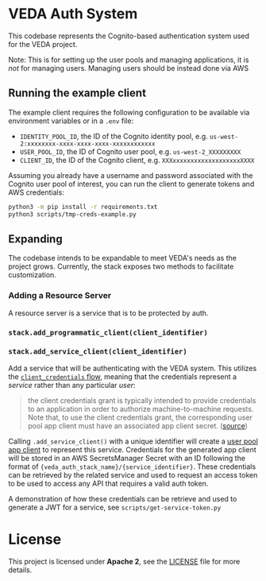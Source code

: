 # VEDA Auth System

This codebase represents the Cognito-based authentication system used for the VEDA project.

Note: This is for setting up the user pools and managing applications, it is _not_ for managing users. Managing users should be instead done via AWS

## Running the example client

The example client requires the following configuration to be available via environment variables or in a `.env` file:

- `IDENTITY_POOL_ID`, the ID of the Cognito identity pool, e.g. `us-west-2:xxxxxxxx-xxxx-xxxx-xxxx-xxxxxxxxxxxx`
- `USER_POOL_ID`, the ID of Cognito user pool, e.g. `us-west-2_XXXXXXXXX`
- `CLIENT_ID`, the ID of the Cognito client, e.g. `XXXxxxxxxxxxxxxxxxxxxxXXXX`

Assuming you already have a username and password associated with the Cognito user pool of interest, you can run the client to generate tokens and AWS credentials:

```bash
python3 -m pip install -r requirements.txt
python3 scripts/tmp-creds-example.py
```

## Expanding

The codebase intends to be expandable to meet VEDA's needs as the project grows. Currently, the stack exposes two methods to facilitate customization.

### Adding a Resource Server

A resource server is a service that is to be protected by auth.

### `stack.add_programmatic_client(client_identifier)`

### `stack.add_service_client(client_identifier)`

Add a service that will be authenticating with the VEDA system. This utilizes the [`client_credentials` flow](https://www.oauth.com/oauth2-servers/access-tokens/client-credentials/), meaning that the credentials represent a _service_ rather than any particular _user_:

> the client credentials grant is typically intended to provide credentials to an application in order to authorize machine-to-machine requests. Note that, to use the client credentials grant, the corresponding user pool app client must have an associated app client secret. ([source](https://aws.amazon.com/blogs/mobile/understanding-amazon-cognito-user-pool-oauth-2-0-grants/))

Calling `.add_service_client()` with a unique identifier will create a [user pool app client](https://docs.aws.amazon.com/cognito/latest/developerguide/user-pool-settings-client-apps.html?icmpid=docs_cognito_console_help_panel) to represent this service. Credentials for the generated app client will be stored in an AWS SecretsManager Secret with an ID following the format of `{veda_auth_stack_name}/{service_identifier}`. These credentials can be retrieved by the related service and used to request an access token to be used to access any API that requires a valid auth token.

A demonstration of how these credentials can be retrieve and used to generate a JWT for a service, see `scripts/get-service-token.py`

# License
This project is licensed under **Apache 2**, see the [LICENSE](LICENSE) file for more details.

